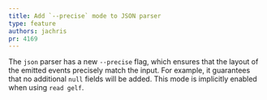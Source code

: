 ```yaml
---
title: Add `--precise` mode to JSON parser
type: feature
authors: jachris
pr: 4169
---
```


The `json` parser has a new `--precise` flag, which ensures that the layout of
the emitted events precisely match the input. For example, it guarantees that no
additional `null` fields will be added. This mode is implicitly enabled when
using `read gelf`.
